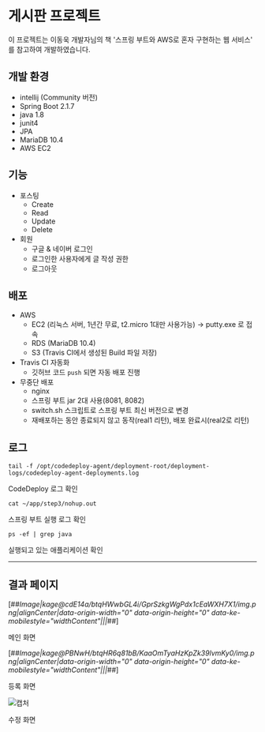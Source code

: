 # 게시판 프로젝트
이 프로젝트는 이동욱 개발자님의 책 '스프링 부트와 AWS로 혼자 구현하는 웹 서비스' 를 참고하여 개발하였습니다.

## 개발 환경

- intellij (Community 버전)
- Spring Boot 2.1.7
- java 1.8
- junit4
- JPA
- MariaDB 10.4
- AWS EC2

## 기능
- 포스팅
	- Create
	- Read
	- Update
	- Delete
- 회원
	- 구글 & 네이버 로그인
	- 로그인한 사용자에게 글 작성 권한
	- 로그아웃

## 배포
- AWS
	- EC2 (리눅스 서버, 1년간 무료, t2.micro 1대만 사용가능) -> putty.exe 로 접속
	- RDS (MariaDB 10.4)
	- S3 (Travis CI에서 생성된 Build 파일 저장)
- Travis CI 자동화
	- 깃허브 코드 `push` 되면 자동 배포 진행
- 무중단 배포
	- nginx
	- 스프링 부트 jar 2대 사용(8081, 8082)
	- switch.sh 스크립트로 스프링 부트 최신 버전으로 변경
	- 재배포하는 동안 종료되지 않고 동작(real1 리턴), 배포 완료시(real2로 리턴) 

## 로그

```
tail -f /opt/codedeploy-agent/deployment-root/deployment-logs/codedeploy-agent-deployments.log
```

CodeDeploy 로그 확인

```
cat ~/app/step3/nohup.out
```

스프링 부트 실행 로그 확인

```
ps -ef | grep java
```

실행되고 있는 애플리케이션 확인

---

## 결과 페이지

[##_Image|kage@cdE14a/btqHWwbGL4i/GprSzkgWgPdx1cEaWXH7X1/img.png|alignCenter|data-origin-width="0" data-origin-height="0" data-ke-mobilestyle="widthContent"|||_##]

메인 화면

[##_Image|kage@PBNwH/btqHR6q81bB/KaaOmTyaHzKpZk39lvmKy0/img.png|alignCenter|data-origin-width="0" data-origin-height="0" data-ke-mobilestyle="widthContent"|||_##]

등록 화면

![캡처](https://user-images.githubusercontent.com/55525868/92077473-78589e00-edf7-11ea-9a65-18524d7a45e2.PNG)

수정 화면
